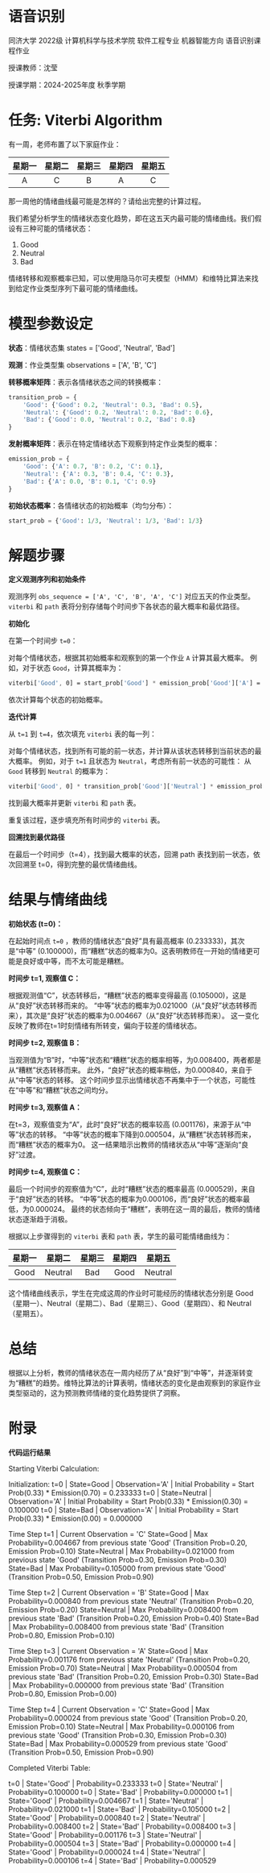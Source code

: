 # 语音识别

同济大学 2022级 计算机科学与技术学院 软件工程专业 机器智能方向 语音识别课程作业

授课教师：沈莹

授课学期：2024-2025年度 秋季学期

# 任务: Viterbi Algorithm

有一周，老师布置了以下家庭作业：

| 星期一 | 星期二 | 星期三 | 星期四 | 星期五 |
| :---: | :---: | :---: | :---: | :---: |
| A | C | B | A | C |

那一周他的情绪曲线最可能是怎样的？请给出完整的计算过程。

我们希望分析学生的情绪状态变化趋势，即在这五天内最可能的情绪曲线。我们假设有三种可能的情绪状态：
1. Good
2. Neutral
3. Bad

情绪转移和观察概率已知，可以使用隐马尔可夫模型（HMM）和维特比算法来找到给定作业类型序列下最可能的情绪曲线。

# 模型参数设定

**状态**：情绪状态集 states = ['Good', 'Neutral', 'Bad']

**观测**：作业类型集 observations = ['A', 'B', 'C']

**转移概率矩阵**：表示各情绪状态之间的转换概率：

```python
transition_prob = {
    'Good': {'Good': 0.2, 'Neutral': 0.3, 'Bad': 0.5},
    'Neutral': {'Good': 0.2, 'Neutral': 0.2, 'Bad': 0.6},
    'Bad': {'Good': 0.0, 'Neutral': 0.2, 'Bad': 0.8}
}
```

**发射概率矩阵**：表示在特定情绪状态下观察到特定作业类型的概率：

```python
emission_prob = {
    'Good': {'A': 0.7, 'B': 0.2, 'C': 0.1},
    'Neutral': {'A': 0.3, 'B': 0.4, 'C': 0.3},
    'Bad': {'A': 0.0, 'B': 0.1, 'C': 0.9}
}
```

**初始状态概率**：各情绪状态的初始概率（均匀分布）：

```python
start_prob = {'Good': 1/3, 'Neutral': 1/3, 'Bad': 1/3}
```

# 解题步骤

**定义观测序列和初始条件**

观测序列 `obs_sequence = ['A', 'C', 'B', 'A', 'C']` 对应五天的作业类型。`viterbi` 和 `path` 表将分别存储每个时间步下各状态的最大概率和最优路径。

**初始化**

在第一个时间步 `t=0`：

对每个情绪状态，根据其初始概率和观察到的第一个作业 `A` 计算其最大概率。
例如，对于状态 `Good`，计算其概率为：

```scss
viterbi['Good', 0] = start_prob['Good'] * emission_prob['Good']['A'] = (1 / 3) * 0.7 ≈ 0.2333
```

依次计算每个状态的初始概率。

**迭代计算**

从 `t=1` 到 `t=4`，依次填充 `viterbi` 表的每一列：

对每个情绪状态，找到所有可能的前一状态，并计算从该状态转移到当前状态的最大概率。
例如，对于 `t=1` 且状态为 `Neutral`，考虑所有前一状态的可能性：
从 `Good` 转移到 `Neutral` 的概率为：
```scss
viterbi['Good', 0] * transition_prob['Good']['Neutral'] * emission_prob['Neutral']['C']
```
找到最大概率并更新 `viterbi` 和 `path` 表。

重复该过程，逐步填充所有时间步的 `viterbi` 表。

**回溯找到最优路径**

在最后一个时间步（t=4），找到最大概率的状态，回溯 path 表找到前一状态，依次回溯至 t=0，得到完整的最优情绪曲线。

# 结果与情绪曲线

**初始状态 (t=0)：**

在起始时间点 `t=0` ，教师的情绪状态“良好”具有最高概率 (0.233333)，其次是“中等” (0.100000)，而“糟糕”状态的概率为0。这表明教师在一开始的情绪更可能是良好或中等，而不太可能是糟糕。

**时间步 t=1, 观察值 C：**

根据观测值“C”，状态转移后，“糟糕”状态的概率变得最高 (0.105000)，这是从“良好”状态转移而来的。
“中等”状态的概率为0.021000（从“良好”状态转移而来），其次是“良好”状态的概率为0.004667（从“良好”状态转移而来）。
这一变化反映了教师在t=1时刻情绪有所转变，偏向于较差的情绪状态。

**时间步 t=2, 观察值 B：**

当观测值为“B”时，“中等”状态和“糟糕”状态的概率相等，为0.008400，两者都是从“糟糕”状态转移而来。
此外，“良好”状态的概率稍低，为0.000840，来自于从“中等”状态的转移。
这个时间步显示出情绪状态不再集中于一个状态，可能性在“中等”和“糟糕”状态之间均分。

**时间步 t=3, 观察值 A：**

在t=3，观察值变为“A”，此时“良好”状态的概率较高 (0.001176)，来源于从“中等”状态的转移。
“中等”状态的概率下降到0.000504，从“糟糕”状态转移而来，而“糟糕”状态的概率为0。
这一结果暗示出教师的情绪状态从“中等”逐渐向“良好”过渡。

**时间步 t=4, 观察值 C：**

最后一个时间步的观察值为“C”，此时“糟糕”状态的概率最高 (0.000529)，来自于“良好”状态的转移。
“中等”状态的概率为0.000106，而“良好”状态的概率最低，为0.000024。
最终的状态倾向于“糟糕”，表明在这一周的最后，教师的情绪状态逐渐趋于消极。

根据以上步骤得到的 `viterbi` 表和 `path` 表，学生的最可能情绪曲线为：

| 星期一 | 星期二 | 星期三 | 星期四 | 星期五 |
| :---: | :---: | :---: | :---: | :---: |
| Good | Neutral | Bad | Good | Neutral |

这个情绪曲线表示，学生在完成这周的作业时可能经历的情绪状态分别是 Good（星期一）、Neutral（星期二）、Bad（星期三）、Good（星期四）、和 Neutral（星期五）。

# 总结

根据以上分析，教师的情绪状态在一周内经历了从“良好”到“中等”，并逐渐转变为“糟糕”的趋势。维特比算法的计算表明，情绪状态的变化是由观察到的家庭作业类型驱动的，这为预测教师情绪的变化趋势提供了洞察。

# 附录

**代码运行结果**

Starting Viterbi Calculation:

Initialization:
t=0 | State=Good | Observation='A' | Initial Probability = Start Prob(0.33) * Emission(0.70) = 0.233333
t=0 | State=Neutral | Observation='A' | Initial Probability = Start Prob(0.33) * Emission(0.30) = 0.100000
t=0 | State=Bad | Observation='A' | Initial Probability = Start Prob(0.33) * Emission(0.00) = 0.000000

Time Step t=1 | Current Observation = 'C'
State=Good | Max Probability=0.004667 from previous state 'Good' (Transition Prob=0.20, Emission Prob=0.10)
State=Neutral | Max Probability=0.021000 from previous state 'Good' (Transition Prob=0.30, Emission Prob=0.30)
State=Bad | Max Probability=0.105000 from previous state 'Good' (Transition Prob=0.50, Emission Prob=0.90)

Time Step t=2 | Current Observation = 'B'
State=Good | Max Probability=0.000840 from previous state 'Neutral' (Transition Prob=0.20, Emission Prob=0.20)
State=Neutral | Max Probability=0.008400 from previous state 'Bad' (Transition Prob=0.20, Emission Prob=0.40)
State=Bad | Max Probability=0.008400 from previous state 'Bad' (Transition Prob=0.80, Emission Prob=0.10)

Time Step t=3 | Current Observation = 'A'
State=Good | Max Probability=0.001176 from previous state 'Neutral' (Transition Prob=0.20, Emission Prob=0.70)
State=Neutral | Max Probability=0.000504 from previous state 'Bad' (Transition Prob=0.20, Emission Prob=0.30)
State=Bad | Max Probability=0.000000 from previous state 'Bad' (Transition Prob=0.80, Emission Prob=0.00)

Time Step t=4 | Current Observation = 'C'
State=Good | Max Probability=0.000024 from previous state 'Good' (Transition Prob=0.20, Emission Prob=0.10)
State=Neutral | Max Probability=0.000106 from previous state 'Good' (Transition Prob=0.30, Emission Prob=0.30)
State=Bad | Max Probability=0.000529 from previous state 'Good' (Transition Prob=0.50, Emission Prob=0.90)

Completed Viterbi Table:

t=0 | State='Good' | Probability=0.233333
t=0 | State='Neutral' | Probability=0.100000
t=0 | State='Bad' | Probability=0.000000
t=1 | State='Good' | Probability=0.004667
t=1 | State='Neutral' | Probability=0.021000
t=1 | State='Bad' | Probability=0.105000
t=2 | State='Good' | Probability=0.000840
t=2 | State='Neutral' | Probability=0.008400
t=2 | State='Bad' | Probability=0.008400
t=3 | State='Good' | Probability=0.001176
t=3 | State='Neutral' | Probability=0.000504
t=3 | State='Bad' | Probability=0.000000
t=4 | State='Good' | Probability=0.000024
t=4 | State='Neutral' | Probability=0.000106
t=4 | State='Bad' | Probability=0.000529